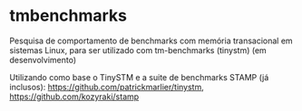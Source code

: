 # tmbenchmarks
Pesquisa de comportamento de benchmarks com memória transacional em sistemas Linux, para ser utilizado com tm-benchmarks (tinystm) (em desenvolvimento)

Utilizando como base o TinySTM e a suite de benchmarks STAMP (já inclusos): https://github.com/patrickmarlier/tinystm, https://github.com/kozyraki/stamp

